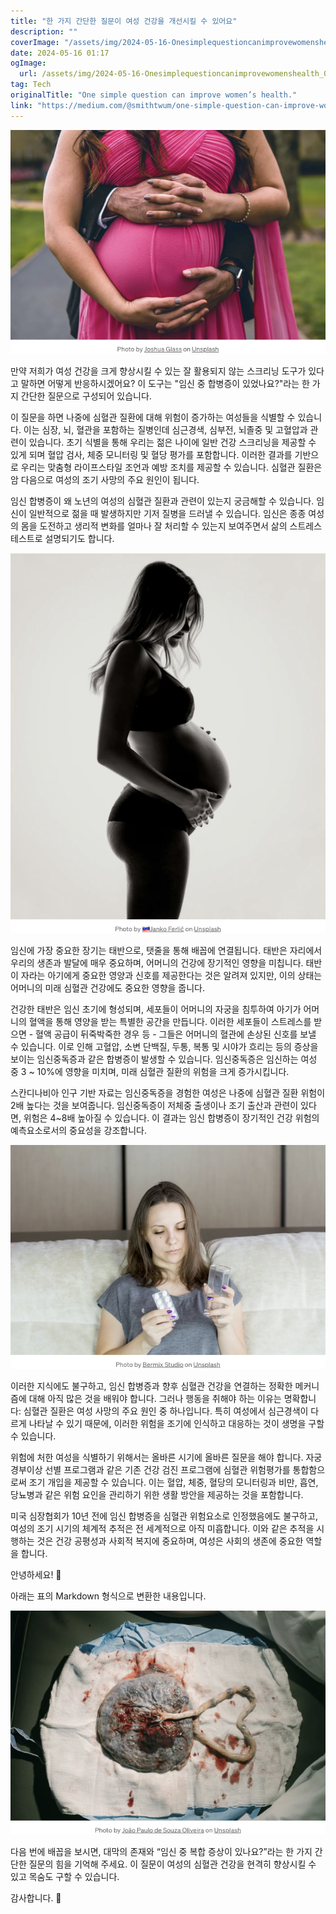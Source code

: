 ```yaml
---
title: "한 가지 간단한 질문이 여성 건강을 개선시킬 수 있어요"
description: ""
coverImage: "/assets/img/2024-05-16-Onesimplequestioncanimprovewomenshealth_0.png"
date: 2024-05-16 01:17
ogImage: 
  url: /assets/img/2024-05-16-Onesimplequestioncanimprovewomenshealth_0.png
tag: Tech
originalTitle: "One simple question can improve women’s health."
link: "https://medium.com/@smithtwum/one-simple-question-can-improve-womens-health-e85f6d54aa93"
---
```



![이미지](/assets/img/2024-05-16-Onesimplequestioncanimprovewomenshealth_0.png)

만약 저희가 여성 건강을 크게 향상시킬 수 있는 잘 활용되지 않는 스크리닝 도구가 있다고 말하면 어떻게 반응하시겠어요? 이 도구는 "임신 중 합병증이 있었나요?"라는 한 가지 간단한 질문으로 구성되어 있습니다.

이 질문을 하면 나중에 심혈관 질환에 대해 위험이 증가하는 여성들을 식별할 수 있습니다. 이는 심장, 뇌, 혈관을 포함하는 질병인데 심근경색, 심부전, 뇌졸중 및 고혈압과 관련이 있습니다. 초기 식별을 통해 우리는 젊은 나이에 일반 건강 스크리닝을 제공할 수 있게 되며 혈압 검사, 체중 모니터링 및 혈당 평가를 포함합니다. 이러한 결과를 기반으로 우리는 맞춤형 라이프스타일 조언과 예방 조치를 제공할 수 있습니다. 심혈관 질환은 암 다음으로 여성의 조기 사망의 주요 원인이 됩니다.

임신 합병증이 왜 노년의 여성의 심혈관 질환과 관련이 있는지 궁금해할 수 있습니다. 임신이 일반적으로 젊을 때 발생하지만 기저 질병을 드러낼 수 있습니다. 임신은 종종 여성의 몸을 도전하고 생리적 변화를 얼마나 잘 처리할 수 있는지 보여주면서 삶의 스트레스 테스트로 설명되기도 합니다.



<img src="/assets/img/2024-05-16-Onesimplequestioncanimprovewomenshealth_1.png" />

임신에 가장 중요한 장기는 태반으로, 탯줄을 통해 배꼽에 연결됩니다. 태반은 자리에서 우리의 생존과 발달에 매우 중요하며, 어머니의 건강에 장기적인 영향을 미칩니다. 태반이 자라는 아기에게 중요한 영양과 신호를 제공한다는 것은 알려져 있지만, 이의 상태는 어머니의 미래 심혈관 건강에도 중요한 영향을 줍니다.

건강한 태반은 임신 초기에 형성되며, 세포들이 어머니의 자궁을 침투하여 아기가 어머니의 혈액을 통해 영양을 받는 특별한 공간을 만듭니다. 이러한 세포들이 스트레스를 받으면 - 혈액 공급이 뒤죽박죽한 경우 등 - 그들은 어머니의 혈관에 손상된 신호를 보낼 수 있습니다. 이로 인해 고혈압, 소변 단백질, 두통, 복통 및 시야가 흐리는 등의 증상을 보이는 임신중독증과 같은 합병증이 발생할 수 있습니다. 임신중독증은 임신하는 여성 중 3 ~ 10%에 영향을 미치며, 미래 심혈관 질환의 위험을 크게 증가시킵니다.

스칸디나비아 인구 기반 자료는 임신중독증을 경험한 여성은 나중에 심혈관 질환 위험이 2배 높다는 것을 보여줍니다. 임신중독증이 저체중 출생이나 조기 출산과 관련이 있다면, 위험은 4~8배 높아질 수 있습니다. 이 결과는 임신 합병증이 장기적인 건강 위험의 예측요소로서의 중요성을 강조합니다.



![image](/assets/img/2024-05-16-Onesimplequestioncanimprovewomenshealth_2.png)

이러한 지식에도 불구하고, 임신 합병증과 향후 심혈관 건강을 연결하는 정확한 메커니즘에 대해 아직 많은 것을 배워야 합니다. 그러나 행동을 취해야 하는 이유는 명확합니다: 심혈관 질환은 여성 사망의 주요 원인 중 하나입니다. 특히 여성에서 심근경색이 다르게 나타날 수 있기 때문에, 이러한 위험을 조기에 인식하고 대응하는 것이 생명을 구할 수 있습니다.

위험에 처한 여성을 식별하기 위해서는 올바른 시기에 올바른 질문을 해야 합니다. 자궁경부이상 선별 프로그램과 같은 기존 건강 검진 프로그램에 심혈관 위험평가를 통합함으로써 조기 개입을 제공할 수 있습니다. 이는 혈압, 체중, 혈당의 모니터링과 비만, 흡연, 당뇨병과 같은 위험 요인을 관리하기 위한 생활 방안을 제공하는 것을 포함합니다.

미국 심장협회가 10년 전에 임신 합병증을 심혈관 위험요소로 인정했음에도 불구하고, 여성의 조기 시기의 체계적 추적은 전 세계적으로 아직 미흡합니다. 이와 같은 추적을 시행하는 것은 건강 공평성과 사회적 복지에 중요하며, 여성은 사회의 생존에 중요한 역할을 합니다.



안녕하세요! 🌟

아래는 표의 Markdown 형식으로 변환한 내용입니다.

![이미지](/assets/img/2024-05-16-Onesimplequestioncanimprovewomenshealth_3.png)

다음 번에 배꼽을 보시면, 대막의 존재와 “임신 중 복합 증상이 있나요?”라는 한 가지 간단한 질문의 힘을 기억해 주세요. 이 질문이 여성의 심혈관 건강을 현격히 향상시킬 수 있고 목숨도 구할 수 있습니다.

감사합니다. 🌸
